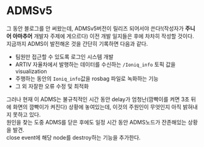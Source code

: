 # ADMSv5

그 동안 블로그를 안 써왔는데, ADMSv5버전이 릴리즈 되어서야 쓴다!(작성자가 __주니어 아마추어__ 개발자 주제에 게으르다) 이전 개발 일지들은 후에 차차히 작성할 것이다.  
지금까지 ADMS이 발전해온 것을 간단히 기록하면 다음과 같다.  
* 팀원만 접근할 수 있도록 로그인 시스템 개발  
* ARTIV 자율차에서 발행하는 데이터를 수신하는 `/Ioniq_info` 토픽 값을 visualization  
* 주행하는 동안의 `Ioniq_info`값을 rosbag 파일로 녹화하는 기능  
* 그 외 자잘한 오류 수정 및 최적화  

그러나 현재 이 ADMS는 불규칙적인 시간 동안 delay가 엄청난(깜빡이를 켜면 3초 뒤에 화면의 깜빡이가 켜진다) 상황에 놓여있는데, 이것의 주원인이 무엇인지 아직 밝혀내지 못하고 있다.  
원인을 찾는 도중 ADMS를 닫은 후에도 일정 시간 동안 ADMS노드가 잔존해있는 상황을 발견.  
close event에 해당 node를 destroy하는 기능을 추가한다.  
